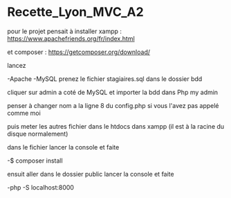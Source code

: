 # Recette_Lyon_MVC_A2

pour le projet pensait à installer xampp : https://www.apachefriends.org/fr/index.html

et composer : https://getcomposer.org/download/

lancez

-Apache
-MySQL
prenez le fichier stagiaires.sql dans le dossier bdd

cliquer sur admin a coté de MySQL et importer la bdd dans Php my admin

penser à changer nom a la ligne 8 du config.php si vous l'avez pas appelé comme moi

puis meter les autres fichier dans le htdocs dans xampp (il est à la racine du disque normalement)

dans le fichier lancer la console et faite

-$ composer install

ensuit aller dans le dossier public lancer la console et faite

-php -S localhost:8000
